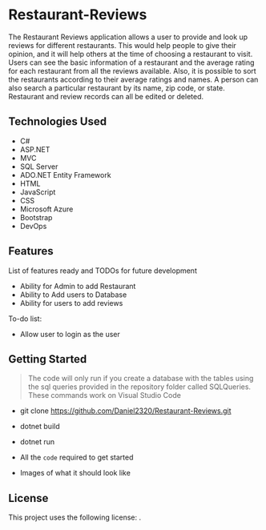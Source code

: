 # Restaurant-Reviews

The Restaurant Reviews application allows a user to provide and look up reviews for different restaurants. This would help people to give their opinion, and it will help others at the time of choosing a restaurant to visit. Users can see the basic information of a restaurant and the average rating for each restaurant from all the reviews available. Also, it is possible to sort the restaurants according to their average ratings and names. A person can also search a particular restaurant by its name, zip code, or state. Restaurant and review records can all be edited or deleted.

## Technologies Used
* C#
* ASP.NET
* MVC
* SQL Server
* ADO.NET Entity Framework
* HTML
* JavaScript
* CSS
* Microsoft Azure
* Bootstrap
* DevOps

## Features

List of features ready and TODOs for future development

* Ability for Admin to add Restaurant
* Ability to Add users to Database
* Ability for users to add reviews

To-do list:

* Allow user to login as the user

## Getting Started

> The code will only run if you create a database with the tables using the sql queries provided in the repository folder called SQLQueries. 
> These commands work on Visual Studio Code

* git clone https://github.com/Daniel2320/Restaurant-Reviews.git
* dotnet build
* dotnet run

* All the `code` required to get started
* Images of what it should look like

## License

This project uses the following license: <MIT License>.
